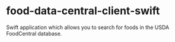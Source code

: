# food-data-central-client-swift
Swift application which allows you to search for foods in the USDA FoodCentral database.
